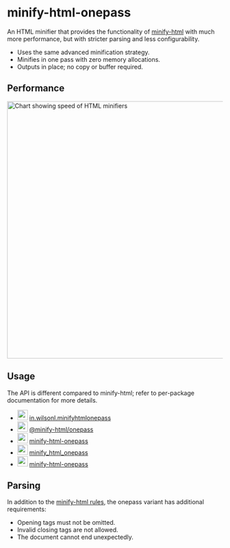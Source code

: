 # minify-html-onepass

An HTML minifier that provides the functionality of [minify-html](https://github.com/wilsonzlin/minify-html) with much more performance, but with stricter parsing and less configurability.

- Uses the same advanced minification strategy.
- Minifies in one pass with zero memory allocations.
- Outputs in place; no copy or buffer required.

## Performance

<img width="600" alt="Chart showing speed of HTML minifiers" src="https://wilsonl.in/minify-html/bench/0.9.1/core/average-speeds.png">

## Usage

The API is different compared to minify-html; refer to per-package documentation for more details.

- <img width="24" src="https://wilsonl.in/minify-html/icon/java.png"> [in.wilsonl.minifyhtmlonepass](https://search.maven.org/artifact/in.wilsonl.minifyhtmlonepass/minify-html-onepass)
- <img width="24" src="https://wilsonl.in/minify-html/icon/nodejs.png"> [@minify-html/onepass](https://www.npmjs.com/package/@minify-html/onepass)
- <img width="24" src="https://wilsonl.in/minify-html/icon/python.png"> [minify-html-onepass](https://pypi.org/project/minify-html-onepass)
- <img width="24" src="https://wilsonl.in/minify-html/icon/ruby.png"> [minify_html_onepass](https://rubygems.org/gems/minify_html_onepass)
- <img width="24" src="https://wilsonl.in/minify-html/icon/rust.png"> [minify-html-onepass](https://crates.io/crates/minify-html-onepass)

## Parsing

In addition to the [minify-html rules](https://github.com/wilsonzlin/minify-html/blob/master/notes/Parsing.md), the onepass variant has additional requirements:

- Opening tags must not be omitted.
- Invalid closing tags are not allowed.
- The document cannot end unexpectedly.
